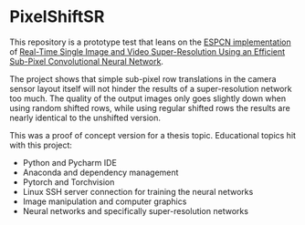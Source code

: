 # PixelShiftSR

This repository is a prototype test that leans on the 
[ESPCN implementation](https://github.com/leftthomas/ESPCN) of 
[Real-Time Single Image and Video Super-Resolution Using an Efficient
Sub-Pixel Convolutional Neural Network](https://arxiv.org/abs/1609.05158).

The project shows that simple sub-pixel row translations in the
camera sensor layout itself will not hinder the results of a
super-resolution network too much. The quality of the output images
only goes slightly down when using random shifted rows, while using
regular shifted rows the results are nearly identical to the
unshifted version.

This was a proof of concept version for a thesis topic.
Educational topics hit with this project:
- Python and Pycharm IDE
- Anaconda and dependency management
- Pytorch and Torchvision
- Linux SSH server connection for training the neural networks
- Image manipulation and computer graphics
- Neural networks and specifically super-resolution networks
